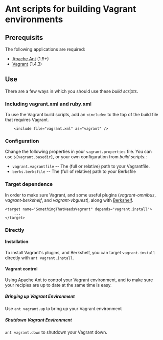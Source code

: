 Ant scripts for building Vagrant environments
=============================================================

Prerequisits
----------------
The following applications are required:

* [Apache Ant](https://ant.apache.org/) (1.9+)
* [Vagrant](http://www.vagrantup.com/) (1.4.3)

Use
-----
There are a few ways in which you should use these _build scripts_.

### Including vagrant.xml and ruby.xml
To use the Vagrant build scripts, add an `<include>` to the top of the build file that requires Vagrant.

		<include file="vagrant.xml" as="vagrant" />

### Configuration
Change the following properties in your `vagrant.properties` file. You can use `${vagrant.basedir}`, or your own  configuration from _build scripts_.:

* `vagrant.vagrantfile` -- The (full or relative) path to your Vagrantfile.
* `berks.berksfile` -- The (full of relative) path to your Berksfile

### Target dependence
In order to make sure Vagrant, and some useful plugins (_vagrant-omnibus_, _vagrant-berkshelf_, and _vagrant-vbguest_), along with [Berkshelf](http://berkshelf.com).
	
	<target name="SomethingThatNeedsVagrant" depends="vagrant.install">
		...
	</target>### Directly
#### Installation
To install Vagrant's plugins, and Berkshelf, you can target `vagrant.install` directly with `ant vagrant.install`.

#### Vagrant control
Using Apache Ant to control your Vagrant environment, and to make sure your recipies are up to date at the same time is easy. 

##### Bringing up Vagrant Environment
Use `ant vagrant.up` to bring up your Vagrant environment

##### Shutdown Vagrant Environment
 `ant vagrant.down` to shutdown your Vagrant down.